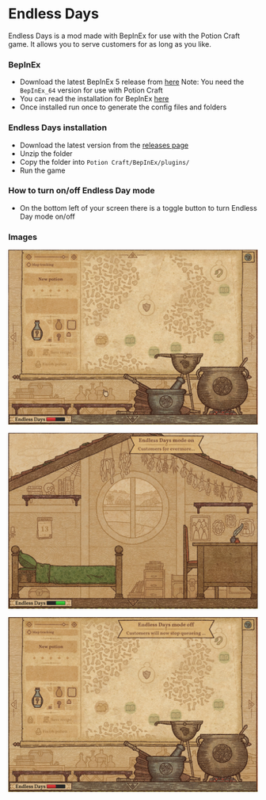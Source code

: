 # Endless Days
Endless Days is a mod made with BepInEx for use with the Potion Craft game. It allows you to serve customers for as long as you like.

### BepInEx
- Download the latest BepInEx 5 release from [here](https://github.com/BepInEx/BepInEx/releases)
Note: You need the `BepInEx_64` version for use with Potion Craft
- You can read the installation for BepInEx [here](https://docs.bepinex.dev/articles/user_guide/installation/index.html)
- Once installed run once to generate the config files and folders

### Endless Days installation
- Download the latest version from the [releases page](https://github.com/MattDeDuck/Shelves/releases)
- Unzip the folder
- Copy the folder into `Potion Craft/BepInEx/plugins/`
- Run the game

### How to turn on/off Endless Day mode
- On the bottom left of your screen there is a toggle button to turn Endless Day mode on/off

### Images

![Endless Day mode button](https://github.com/MattDeDuck/EndlessDays/blob/master/edScreen1.png)

![Endless Day mode on](https://github.com/MattDeDuck/EndlessDays/blob/master/edScreen2.png)

![Endless Day mode off](https://github.com/MattDeDuck/EndlessDays/blob/master/edScreen3.png)